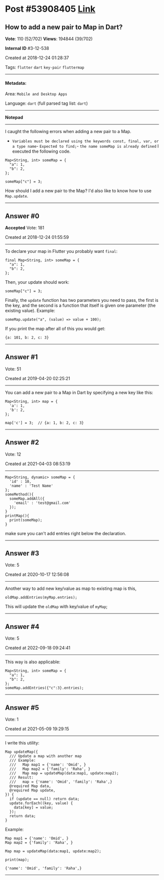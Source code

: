 
# Post \#53908405 [Link](https://stackoverflow.com/questions/53908405/)

## How to add a new pair to Map in Dart?

**Vote**: 110 (52/702) **Views**: 194844 (39/702) 

**Internal ID** \#3-12-538

Created at 2018-12-24 01:28:37

Tags: `flutter` `dart` `key-pair` `fluttermap`

----------

#### Metadata:

Area: `Mobile and Desktop Apps`

Language: `dart` (full parsed tag list: `dart`)

----------

**Notepad**


----------

I caught the following errors when adding a new pair to a Map.
- `Variables must be declared using the keywords const, final, var, or a type name`- `Expected to find;`- `the name someMap is already defined`
I executed the following code.
```
Map<String, int> someMap = {
  "a": 1,
  "b": 2,
};

someMap["c"] = 3;
```

How should I add a new pair to the Map?
I'd also like to know how to use `Map.update`.


----------
        
## Answer \#0

**Accepted** Vote: 181

Created at 2018-12-24 01:55:59

------------

To declare your map in Flutter you probably want `final`:

```
final Map<String, int> someMap = {
  "a": 1,
  "b": 2,
};
```


Then, your update should work:

```
someMap["c"] = 3;
```


Finally, the `update` function has two parameters you need to pass, the first is the key, and the second is a function that itself is given one parameter (the existing value).  Example:

```
someMap.update("a", (value) => value + 100);
```


If you print the map after all of this you would get:

```
{a: 101, b: 2, c: 3}
```



------------
    
    
## Answer \#1

 Vote: 51

Created at 2019-04-20 02:25:21

------------

You can add a new pair to a Map in Dart by specifying a new key like this:

```
Map<String, int> map = {
  'a': 1,
  'b': 2,
};

map['c'] = 3;  // {a: 1, b: 2, c: 3}
```





------------
    
    
## Answer \#2

 Vote: 12

Created at 2021-04-03 08:53:19

------------

```
Map<String, dynamic> someMap = {
  'id' : 10,
  'name' : 'Test Name'
};
someMethod(){
  someMap.addAll({
    'email' : 'test@gmail.com'
  });
}
printMap(){
  print(someMap);
}
```

make sure you can't add entries right below the declaration.


------------
    
    
## Answer \#3

 Vote: 5

Created at 2020-10-17 12:56:08

------------

Another way to add new key/value as map to existing map is this,
```
oldMap.addEntries(myMap.entries);
```

This will update the `oldMap` with key/value of `myMap`;


------------
    
    
## Answer \#4

 Vote: 5

Created at 2022-09-18 09:24:41

------------

This way is also applicable:
```
Map<String, int> someMap = {
  "a": 1,
  "b": 2,
};
someMap.addEntries({"c":3}.entries);
```



------------
    
    
## Answer \#5

 Vote: 1

Created at 2021-05-09 19:29:15

------------

I write this utility:
```
Map updateMap({
  /// Update a map with another map
  /// Example:
  ///   Map map1 = {'name': 'Omid', }
  ///   Map map2 = {'family': 'Raha', }
  ///   Map map = updateMap(data:map1, update:map2);
  /// Result:
  ///   map = {'name': 'Omid', 'family': 'Raha',}
  @required Map data,
  @required Map update,
}) {
  if (update == null) return data;
  update.forEach((key, value) {
    data[key] = value;
  });
  return data;
}
```

Example:
```
Map map1 = {'name': 'Omid', }
Map map2 = {'family': 'Raha', }

Map map = updateMap(data:map1, update:map2);

print(map);

{'name': 'Omid', 'family': 'Raha',}
```



------------
    
    